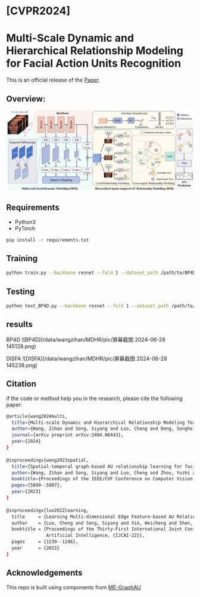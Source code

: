 # \[CVPR2024\]
# Multi-Scale Dynamic and Hierarchical Relationship Modeling for Facial Action Units Recognition

This is an official release of the [Paper](https://arxiv.org/abs/2404.06443).

## Overview:
![overview](pic/overview.png)

## Requirements
- Python3
- PyTorch

```bash
pip install -r requirements.txt
```
## Training
```bash
python train.py --backbone resnet --fold 1 --dataset_path /path/to/BP4D_dataset/ 
```
## Testing
```bash
python test_BP4D.py --backbone resnet --fold 1 --dataset_path /path/to/BP4D_dataset/ --resume /path/to/best_model_fold1.pth --evaluate
```

## results
BP4D
![BP4D](/data/wangzihan/MDHR/pic/屏幕截图 2024-06-28 145128.png)

DISFA
![DISFA](/data/wangzihan/MDHR/pic/屏幕截图 2024-06-28 145238.png)

## Citation
if the code or method help you in the research, please cite the following paper:
```bash
@article{wang2024multi,
  title={Multi-scale Dynamic and Hierarchical Relationship Modeling for Facial Action Units Recognition},
  author={Wang, Zihan and Song, Siyang and Luo, Cheng and Deng, Songhe and Xie, Weicheng and Shen, Linlin},
  journal={arXiv preprint arXiv:2404.06443},
  year={2024}
}

@inproceedings{wang2023spatial,
  title={Spatial-temporal graph-based AU relationship learning for facial action unit detection},
  author={Wang, Zihan and Song, Siyang and Luo, Cheng and Zhou, Yuzhi and Wu, Shiling and Xie, Weicheng and Shen, Linlin},
  booktitle={Proceedings of the IEEE/CVF Conference on Computer Vision and Pattern Recognition},
  pages={5899--5907},
  year={2023}
}

@inproceedings{luo2022learning,
  title     = {Learning Multi-dimensional Edge Feature-based AU Relation Graph for Facial Action Unit Recognition},
  author    = {Luo, Cheng and Song, Siyang and Xie, Weicheng and Shen, Linlin and Gunes, Hatice},
  booktitle = {Proceedings of the Thirty-First International Joint Conference on
               Artificial Intelligence, {IJCAI-22}},
  pages     = {1239--1246},
  year      = {2022}
}
```
## Acknowledgements
This repo is built using components from  [ME-GraphAU](https://github.com/CVI-SZU/ME-GraphAU)

